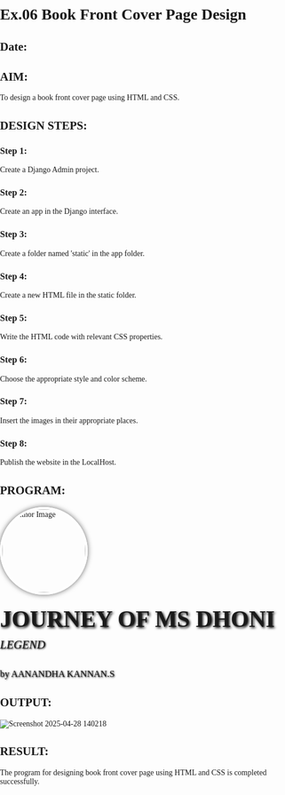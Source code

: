 # Ex.06 Book Front Cover Page Design
## Date:

## AIM:
To design a book front cover page using HTML and CSS.

## DESIGN STEPS:

### Step 1:
Create a Django Admin project.

### Step 2:
Create an app in the Django interface.

### Step 3:
Create a folder named 'static' in the app folder.

### Step 4:
Create a new HTML file in the static folder.

### Step 5:
Write the HTML code with relevant CSS properties.

### Step 6:
Choose the appropriate style and color scheme.

### Step 7:
Insert the images in their appropriate places.

### Step 8:
Publish the website in the LocalHost.

## PROGRAM:

<!DOCTYPE html>
<html lang="en">
<head>
  <meta charset="UTF-8">
  <title>Book Front Page</title>
  <style>
    body, html {
      margin: 0;
      padding: 0;
      height: 100%;
      font-family: 'Georgia', serif;
    }

    .front-page {
      background-image: url('OKK.jpg'); /* Replace with your background image */
      background-size: cover;
      background-position: center;
      height: 100%;
      color: white;
      display: flex;
      flex-direction: column;
      justify-content: center;
      align-items: center;
      text-align: center;
      padding: 20px;
    }

    .book-title {
      font-size: 3em;
      font-weight: bold;
      margin-bottom: 10px;
      text-shadow: 2px 2px 4px #000;
    }

    .subtitle {
      font-size: 1.5em;
      font-style: italic;
      margin-bottom: 30px;
      text-shadow: 1px 1px 3px #000;
    }

    .author-image {
      width: 150px;
      height: 150px;
      border-radius: 50%;
      border: 4px solid white;
      object-fit: cover;
      margin-bottom: 20px;
      box-shadow: 0 0 10px rgba(0,0,0,0.6);
    }

    .author-name {
      font-size: 1.2em;
      font-weight: 500;
      text-shadow: 1px 1px 3px #000;
    }
  </style>
</head>
<body>
  <div class="front-page">
    <img src="msd.jpg" alt="Author Image" class="author-image"> <!-- Replace with your author image -->
    <div class="book-title">JOURNEY OF MS DHONI</div>
    <div class="subtitle">LEGEND</div>
    <div class="author-name">by AANANDHA KANNAN.S</div> <!-- Replace "Your Name" with your actual name -->
  </div>
</body>
</html>

## OUTPUT:

![Screenshot 2025-04-28 140218](https://github.com/user-attachments/assets/26c82c62-daf9-42d8-84f8-259ed5c9154e)


## RESULT:
The program for designing book front cover page using HTML and CSS is completed successfully.
